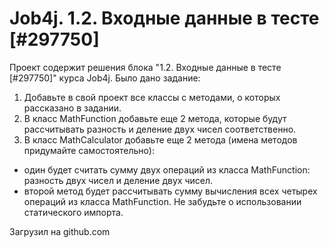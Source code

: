 # Job4j. 1.2. Входные данные в тесте [#297750]
Проект содержит решения блока "1.2. Входные данные в тесте [#297750]" курса Job4j.
Было дано задание:
1. Добавьте в свой проект все классы с методами, о которых рассказано в задании.
2. В класс MathFunction добавьте еще 2 метода, которые будут рассчитывать разность и деление двух чисел соответственно.
3. В класс MathCalculator добавьте еще 2 метода (имена методов придумайте самостоятельно):
- один будет считать сумму двух операций из класса MathFunction: разность двух чисел и деление двух чисел.
- второй метод будет рассчитывать сумму вычисления всех четырех операций из класса MathFunction.
Не забудьте о использовании статического импорта.

Загрузил на github.com